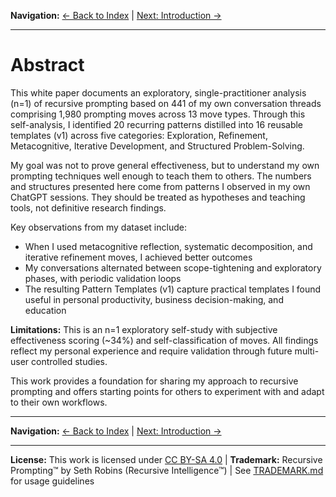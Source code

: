 **Navigation:** [← Back to Index](README.md) | [Next: Introduction →](introduction.md)

---

# Abstract

This white paper documents an exploratory, single-practitioner analysis (n=1) of recursive prompting based on 441 of my own conversation threads comprising 1,980 prompting moves across 13 move types. Through this self-analysis, I identified 20 recurring patterns distilled into 16 reusable templates (v1) across five categories: Exploration, Refinement, Metacognitive, Iterative Development, and Structured Problem-Solving.

My goal was not to prove general effectiveness, but to understand my own prompting techniques well enough to teach them to others. The numbers and structures presented here come from patterns I observed in my own ChatGPT sessions. They should be treated as hypotheses and teaching tools, not definitive research findings.

Key observations from my dataset include:
- When I used metacognitive reflection, systematic decomposition, and iterative refinement moves, I achieved better outcomes
- My conversations alternated between scope-tightening and exploratory phases, with periodic validation loops
- The resulting Pattern Templates (v1) capture practical templates I found useful in personal productivity, business decision-making, and education

**Limitations:** This is an n=1 exploratory self-study with subjective effectiveness scoring (~34%) and self-classification of moves. All findings reflect my personal experience and require validation through future multi-user controlled studies.

This work provides a foundation for sharing my approach to recursive prompting and offers starting points for others to experiment with and adapt to their own workflows.

---

**Navigation:** [← Back to Index](README.md) | [Next: Introduction →](introduction.md)

---

**License:** This work is licensed under [CC BY-SA 4.0](https://creativecommons.org/licenses/by-sa/4.0/) | **Trademark:** Recursive Prompting™ by Seth Robins (Recursive Intelligence™) | See [TRADEMARK.md](TRADEMARK.md) for usage guidelines
